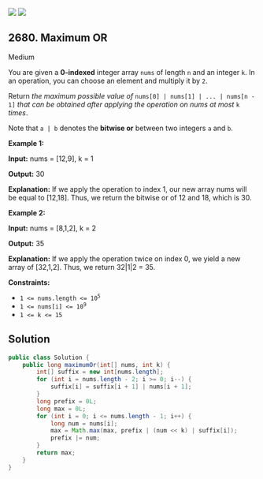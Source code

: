 [![](https://img.shields.io/github/stars/javadev/LeetCode-in-Java?label=Stars&style=flat-square)](https://github.com/javadev/LeetCode-in-Java)
[![](https://img.shields.io/github/forks/javadev/LeetCode-in-Java?label=Fork%20me%20on%20GitHub%20&style=flat-square)](https://github.com/javadev/LeetCode-in-Java/fork)

## 2680\. Maximum OR

Medium

You are given a **0-indexed** integer array `nums` of length `n` and an integer `k`. In an operation, you can choose an element and multiply it by `2`.

Return _the maximum possible value of_ `nums[0] | nums[1] | ... | nums[n - 1]` _that can be obtained after applying the operation on nums at most_ `k` _times_.

Note that `a | b` denotes the **bitwise or** between two integers `a` and `b`.

**Example 1:**

**Input:** nums = [12,9], k = 1

**Output:** 30

**Explanation:** If we apply the operation to index 1, our new array nums will be equal to [12,18]. Thus, we return the bitwise or of 12 and 18, which is 30.

**Example 2:**

**Input:** nums = [8,1,2], k = 2

**Output:** 35

**Explanation:** If we apply the operation twice on index 0, we yield a new array of [32,1,2]. Thus, we return 32\|1\|2 = 35.

**Constraints:**

*   <code>1 <= nums.length <= 10<sup>5</sup></code>
*   <code>1 <= nums[i] <= 10<sup>9</sup></code>
*   `1 <= k <= 15`

## Solution

```java
public class Solution {
    public long maximumOr(int[] nums, int k) {
        int[] suffix = new int[nums.length];
        for (int i = nums.length - 2; i >= 0; i--) {
            suffix[i] = suffix[i + 1] | nums[i + 1];
        }
        long prefix = 0L;
        long max = 0L;
        for (int i = 0; i <= nums.length - 1; i++) {
            long num = nums[i];
            max = Math.max(max, prefix | (num << k) | suffix[i]);
            prefix |= num;
        }
        return max;
    }
}
```